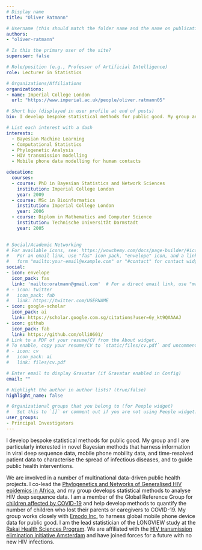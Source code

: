 ```yaml
---
# Display name
title: "Oliver Ratmann"

# Username (this should match the folder name and the name on publications)
authors:
- "oliver-ratmann"

# Is this the primary user of the site?
superuser: false

# Role/position (e.g., Professor of Artificial Intelligence)
role: Lecturer in Statistics

# Organizations/Affiliations
organizations:
- name: Imperial College London
  url: "https://www.imperial.ac.uk/people/oliver.ratmann05"

# Short bio (displayed in user profile at end of posts)
bio: I develop bespoke statistical methods for public good. My group and I are particularly interested in novel Bayesian methods that harness information in viral deep sequence data, mobile phone mobility data, and time-resolved patient data to characterise the spread of infectious diseases, and to guide public health interventions.

# List each interest with a dash
interests:
  - Bayesian Machine Learning
  - Computational Statistics
  - Phylogenetic Analysis
  - HIV transmission modelling
  - Mobile phone data modelling for human contacts

education:
  courses:
  - course: PhD in Bayesian Statistics and Network Sciences
    institution: Imperial College London
    year: 2009
  - course: MSc in Bioinformatics
    institution: Imperial College London
    year: 2006
  - course: Diplom in Mathematics and Computer Science
    institution: Technische Universität Darmstadt
    year: 2005
  

# Social/Academic Networking
# For available icons, see: https://wowchemy.com/docs/page-builder/#icons
#   For an email link, use "fas" icon pack, "envelope" icon, and a link in the
#   form "mailto:your-email@example.com" or "#contact" for contact widget.
social:
- icon: envelope
  icon_pack: fas
  link: 'mailto:oratmann@gmail.com'  # For a direct email link, use "mailto:test@example.org".
# - icon: twitter
#   icon_pack: fab
#   link: https://twitter.com/USERNAME
- icon: google-scholar
  icon_pack: ai
  link: https://scholar.google.com.sg/citations?user=6y_kt9QAAAAJ
- icon: github
  icon_pack: fab
  link: https://github.com/olli0601/
# Link to a PDF of your resume/CV from the About widget.
# To enable, copy your resume/CV to `static/files/cv.pdf` and uncomment the lines below.
# - icon: cv
#   icon_pack: ai
#   link: files/cv.pdf

# Enter email to display Gravatar (if Gravatar enabled in Config)
email: ""

# Highlight the author in author lists? (true/false)
highlight_name: false

# Organizational groups that you belong to (for People widget)
#   Set this to `[]` or comment out if you are not using People widget.
user_groups:
- Principal Investigators
---
```


I develop bespoke statistical methods for public good. My group and I are particularly interested in novel Bayesian methods that harness information in viral deep sequence data, mobile phone mobility data, and time-resolved patient data to characterise the spread of infectious diseases, and to guide public health interventions. 

We are involved in a number of multinational data-driven public health projects. I co-lead the [Phylogenetics and Networks of Generalised HIV epidemics in Africa]((https://www.pangea-hiv.org)), and my group develops statistical methods to analyse HIV deep sequence data. I am a member of the Global Reference Group for [children affected by COVID-19](https://www.spi.ox.ac.uk/the-global-reference-group-on-children-affected-by-covid-19) and help develop methods to quantify the number of children who lost their parents or caregivers to COVID-19. My group works closely with [Emodo Inc.](https://www.emodoinc.com) to harness global mobile phone device data for public good. I am the lead statistician of the LONGVIEW study at the [Rakai Health Sciences Program](https://www.rhsp.org/). We are affiliated with the [HIV transmission elimination initiative Amsterdam](https://www.pangea-hiv.org) and have joined forces for a future with no new HIV infections.

